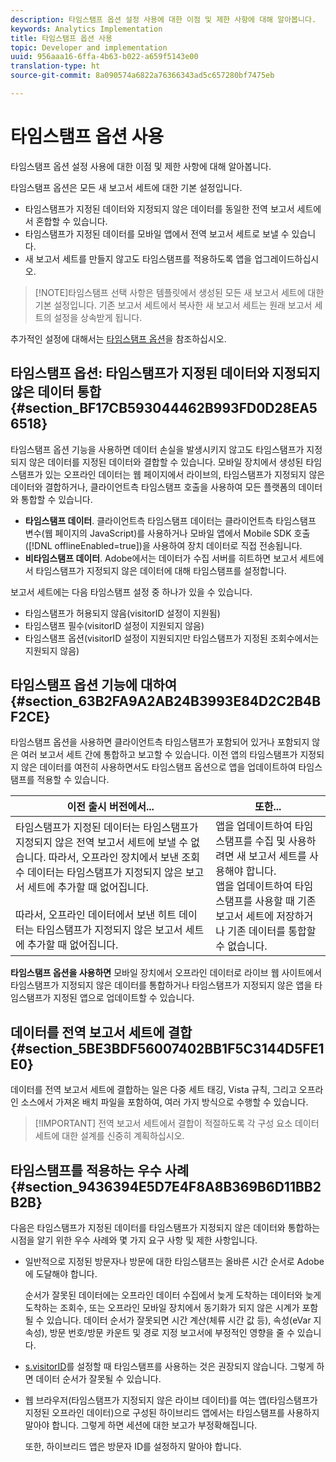 ```yaml
---
description: 타임스탬프 옵션 설정 사용에 대한 이점 및 제한 사항에 대해 알아봅니다.
keywords: Analytics Implementation
title: 타임스탬프 옵션 사용
topic: Developer and implementation
uuid: 956aaa16-6ffa-4b63-b022-a659f5143e00
translation-type: ht
source-git-commit: 8a090574a6822a76366343ad5c657280bf7475eb

---
```



# 타임스탬프 옵션 사용

타임스탬프 옵션 설정 사용에 대한 이점 및 제한 사항에 대해 알아봅니다.

타임스탬프 옵션은 모든 새 보고서 세트에 대한 기본 설정입니다.

* 타임스탬프가 지정된 데이터와 지정되지 않은 데이터를 동일한 전역 보고서 세트에서 혼합할 수 있습니다.
* 타임스탬프가 지정된 데이터를 모바일 앱에서 전역 보고서 세트로 보낼 수 있습니다.
* 새 보고서 세트를 만들지 않고도 타임스탬프를 적용하도록 앱을 업그레이드하십시오.

> [!NOTE]타임스탬프 선택 사항은 템플릿에서 생성된 모든 새 보고서 세트에 대한 기본 설정입니다. 기존 보고서 세트에서 복사한 새 보고서 세트는 원래 보고서 세트의 설정을 상속받게 됩니다.

추가적인 설정에 대해서는 [타임스탬프 옵션](https://marketing.adobe.com/resources/help/ko_KR/reference/timestamp-optional.html)을 참조하십시오.

## 타임스탬프 옵션: 타임스탬프가 지정된 데이터와 지정되지 않은 데이터 통합 {#section_BF17CB593044462B993FD0D28EA56518}

타임스탬프 옵션 기능을 사용하면 데이터 손실을 발생시키지 않고도 타임스탬프가 지정되지 않은 데이터를 지정된 데이터와 결합할 수 있습니다. 모바일 장치에서 생성된 타임스탬프가 있는 오프라인 데이터는 웹 페이지에서 라이브의, 타임스탬프가 지정되지 않은 데이터와 결합하거나, 클라이언트측 타임스탬프 호출을 사용하여 모든 플랫폼의 데이터와 통합할 수 있습니다.

* **타임스탬프 데이터**. 클라이언트측 타임스탬프 데이터는 클라이언트측 타임스탬프 변수(웹 페이지의 JavaScript)를 사용하거나 모바일 앱에서 Mobile SDK 호출([!DNL offlineEnabled=true])을 사용하여 장치 데이터로 직접 전송됩니다.
* **비타임스탬프 데이터**. Adobe에서는 데이터가 수집 서버를 히트하면 보고서 세트에서 타임스탬프가 지정되지 않은 데이터에 대해 타임스탬프를 설정합니다.


보고서 세트에는 다음 타임스탬프 설정 중 하나가 있을 수 있습니다.

* 타임스탬프가 허용되지 않음(visitorID 설정이 지원됨)
* 타임스탬프 필수(visitorID 설정이 지원되지 않음)
* 타임스탬프 옵션(visitorID 설정이 지원되지만 타임스탬프가 지정된 조회수에서는 지원되지 않음)

## 타임스탬프 옵션 기능에 대하여 {#section_63B2FA9A2AB24B3993E84D2C2B4BF2CE}

타임스탬프 옵션을 사용하면 클라이언트측 타임스탬프가 포함되어 있거나 포함되지 않은 여러 보고서 세트 간에 통합하고 보고할 수 있습니다. 이전 앱의 타임스탬프가 지정되지 않은 데이터를 여전히 사용하면서도 타임스탬프 옵션으로 앱을 업데이트하여 타임스탬프를 적용할 수 있습니다.

| 이전 출시 버전에서... | 또한... |
|--- |--- |
| 타임스탬프가 지정된 데이터는 타임스탬프가 지정되지 않은 전역 보고서 세트에 보낼 수 없습니다. 따라서, 오프라인 장치에서 보낸 조회수 데이터는 타임스탬프가 지정되지 않은 보고서 세트에 추가할 때 없어집니다. <br/><br/>따라서, 오프라인 데이터에서 보낸 히트 데이터는 타임스탬프가 지정되지 않은 보고서 세트에 추가할 때 없어집니다. | 앱을 업데이트하여 타임스탬프를 수집 및 사용하려면 새 보고서 세트를 사용해야 합니다. <br/>앱을 업데이트하여 타임스탬프를 사용할 때 기존 보고서 세트에 저장하거나 기존 데이터를 통합할 수 없습니다. |

**타임스탬프 옵션을 사용하면** 모바일 장치에서 오프라인 데이터로 라이브 웹 사이트에서 타임스탬프가 지정되지 않은 데이터를 통합하거나 타임스탬프가 지정되지 않은 앱을 타임스탬프가 지정된 앱으로 업데이트할 수 있습니다.

## 데이터를 전역 보고서 세트에 결합 {#section_5BE3BDF56007402BB1F5C3144D5FE1E0}

데이터를 전역 보고서 세트에 결합하는 일은 다중 세트 태깅, Vista 규칙, 그리고 오프라인 소스에서 가져온 배치 파일을 포함하여, 여러 가지 방식으로 수행할 수 있습니다.

> [!IMPORTANT] 전역 보고서 세트에서 결합이 적절하도록 각 구성 요소 데이터 세트에 대한 설계를 신중히 계획하십시오.

## 타임스탬프를 적용하는 우수 사례 {#section_9436394E5D7E4F8A8B369B6D11BB2B2B}

다음은 타임스탬프가 지정된 데이터를 타임스탬프가 지정되지 않은 데이터와 통합하는 시점을 알기 위한 우수 사례와 몇 가지 요구 사항 및 제한 사항입니다.

* 일반적으로 지정된 방문자나 방문에 대한 타임스탬프는 올바른 시간 순서로 Adobe에 도달해야 합니다.

   순서가 잘못된 데이터에는 오프라인 데이터 수집에서 늦게 도착하는 데이터와 늦게 도착하는 조회수, 또는 오프라인 모바일 장치에서 동기화가 되지 않은 시계가 포함될 수 있습니다. 데이터 순서가 잘못되면 시간 계산(체류 시간 값 등), 속성(eVar 지속성), 방문 번호/방문 카운트 및 경로 지정 보고서에 부정적인 영향을 줄 수 있습니다.

* [s.visitorID](https://marketing.adobe.com/resources/help/en_US/sc/implement/visid_custom.html)를 설정할 때 타임스탬프를 사용하는 것은 권장되지 않습니다. 그렇게 하면 데이터 순서가 잘못될 수 있습니다.

* 웹 브라우저(타임스탬프가 지정되지 않은 라이브 데이터)를 여는 앱(타임스탬프가 지정된 오프라인 데이터)으로 구성된 하이브리드 앱에서는 타임스탬프를 사용하지 말아야 합니다. 그렇게 하면 세션에 대한 보고가 부정확해집니다.

   또한, 하이브리드 앱은 방문자 ID를 설정하지 말아야 합니다.
